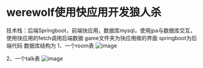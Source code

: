 # werewolf使用快应用开发狼人杀
技术栈：后端Springboot，前端快应用，数据库mysql，使用jpa与数据库交互，使用快应用的fetch调用后端数据
game文件夹为快应用做的界面
springboot为后端代码
数据库结构为
1、一个room表
![image](https://user-images.githubusercontent.com/39187594/146669332-cbc03fdb-2ada-4cf1-8646-1a3343ea709d.png)

2、一个talk表
![image](https://user-images.githubusercontent.com/39187594/146669341-f0b2b3a3-fedc-4872-a56e-902521af8407.png)
